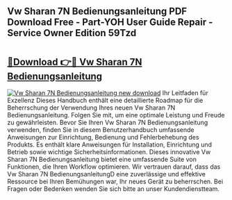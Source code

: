 ## Vw Sharan 7N Bedienungsanleitung PDF Download Free - Part-YOH User Guide Repair - Service Owner Edition 59Tzd

# <h2><a href="http://df1vg2d.blite.top/?on=Vw+Sharan+7N+Bedienungsanleitung">🔗Download 👉🔴 Vw Sharan 7N Bedienungsanleitung</a></h2>

[![Vw Sharan 7N Bedienungsanleitung new download](https://i.imgur.com/lujVjoI.png)](http://df1vg2d.blite.top/?on=Vw+Sharan+7N+Bedienungsanleitung)
Ihr Leitfaden für Exzellenz Dieses Handbuch enthält eine detaillierte Roadmap für die Beherrschung der Verwendung Ihres neuen Vw Sharan 7N Bedienungsanleitung. Folgen Sie mit, um eine optimale Leistung und Freude zu gewährleisten. Bevor Sie Ihren Vw Sharan 7N Bedienungsanleitung verwenden, finden Sie in diesem Benutzerhandbuch umfassende Anweisungen zur Einrichtung, Bedienung und Fehlerbehebung des Produkts. Es enthält klare Anweisungen für Installation, Einrichtung und Betrieb sowie wichtige Sicherheitsinformationen. Dieses innovative Vw Sharan 7N Bedienungsanleitung bietet eine umfassende Suite von Funktionen, die Ihren Workflow optimieren. Wir vertrauen darauf, dass das Vw Sharan 7N BedienungsanleitungD eine zuverlässige und effektive Ressource bei Ihren Bemühungen war, Ihr neues Gerät zu beherrschen. Bei Fragen oder Bedenken wenden Sie sich bitte an unser Kundendienstteam.
